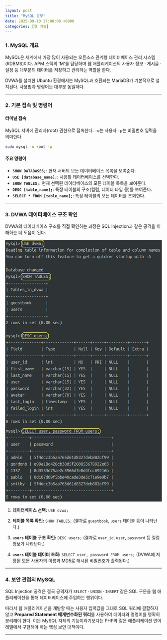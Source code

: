```yaml
---
layout: post
title: "MySQL 공부"
date: 2025-09-10 17:00:00 +0900
categories: [웹 기술]
---
```


### 1. MySQL 개요

MySQL은 세계에서 가장 많이 사용되는 오픈소스 관계형 데이터베이스 관리 시스템(RDBMS)이다. APM 스택의 'M'을 담당하며 웹 애플리케이션의 사용자 정보 · 게시글 · 설정 등 대부분의 데이터를 저장하고 관리하는 역할을 한다.

DVWA를 설치한 Ubuntu 환경에서는 MySQL과 호환되는 MariaDB가 기본적으로 설치된다. 사용법과 명령어는 대부분 동일하다.

---

### 2. 기본 접속 및 명령어

#### **터미널 접속**
MySQL 서버에 관리자(root) 권한으로 접속한다. `-u`는 사용자 `-p`는 비밀번호 입력을 의미한다.
```bash
sudo mysql -u root -p
```

#### **주요 명령어**
*   **`SHOW DATABASES;`**: 현재 서버의 모든 데이터베이스 목록을 보여준다.
*   **`USE [database_name];`**: 사용할 데이터베이스를 선택한다.
*   **`SHOW TABLES;`**: 현재 선택된 데이터베이스의 모든 테이블 목록을 보여준다.
*   **`DESC [table_name];`**: 특정 테이블의 구조(컬럼, 데이터 타입 등)를 보여준다.
*   **`SELECT * FROM [table_name];`**: 특정 테이블의 모든 데이터를 조회한다.

---

### 3. DVWA 데이터베이스 구조 확인

DVWA의 데이터베이스 구조를 직접 확인하는 과정은 SQL Injection과 같은 공격을 이해하는 데 도움이 된다.

   ![MysqlDatabase](/assets/images/Mysql_1.png)

1.  **데이터베이스 선택:**
    `USE dvwa;`

2.  **테이블 목록 확인:**
    `SHOW TABLES;`
    (결과로 `guestbook`, `users` 테이블 등이 나타난다.)

3.  **`users` 테이블 구조 확인:**
    `DESC users;`
    (결과로 `user_id`, `user`, `password` 등 컬럼 정보가 나타난다.)

4.  **`users` 테이블 데이터 조회:**
    `SELECT user, password FROM users;`
    (DVWA에 저장된 모든 사용자의 이름과 MD5로 해시된 비밀번호가 출력된다.)

---

### 4. 보안 관점의 MySQL

SQL Injection 공격은 결국 공격자가 `SELECT` · `UNION` · `INSERT` 같은 SQL 구문을 웹 애플리케이션을 통해 데이터베이스에 주입하는 행위이다.

따라서 웹 애플리케이션을 개발할 때는 사용자 입력값을 그대로 SQL 쿼리에 결합하지 않고 **Prepared Statement 매개변수화된 쿼리**를 사용하여 데이터와 명령어를 명확히 분리해야 한다. 이는 MySQL 자체의 기능이라기보다는 PHP와 같은 애플리케이션 언어 레벨에서 구현해야 하는 핵심 보안 대책이다.

<hr class="short-rule">
